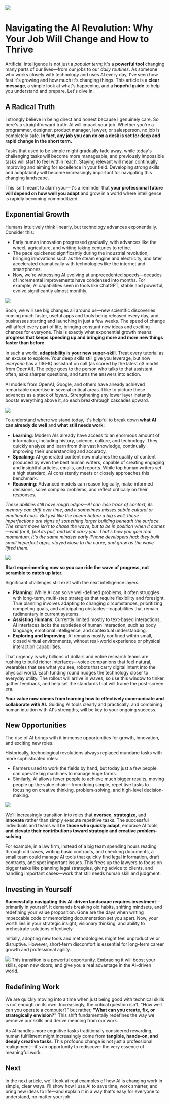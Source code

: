 ![](assets/thumbnail.jpg)

# Navigating the AI Revolution: Why Your Job Will Change and How to Thrive

Artificial Intelligence is not just a _popular term_; it's a **powerful tool** changing many parts of our lives—from our _jobs_ to our _daily routines_. As someone who works closely with technology and uses AI every day, I've seen how fast it's growing and how much it's changing things. This article is a **clear message**, a simple look at what's happening, and a **hopeful guide** to help you understand and prepare. Let's dive in.

## A Radical Truth

I strongly believe in being direct and honest because I genuinely care. So here's a straightforward truth: AI will impact your job. Whether you're a programmer, designer, product manager, lawyer, or salesperson, no job is completely safe. **In fact, any job you can do on a desk is set for deep and rapid change in the short term.**

Tasks that used to be simple might gradually fade away, while today's challenging tasks will become more manageable, and previously impossible tasks will start to feel within reach. Staying relevant will mean continually improving and aiming for excellence in your field. Developing strong skills and adaptability will become increasingly important for navigating this changing landscape.

This isn't meant to alarm you—it's a reminder that **your professional future will depend on how well you adapt** and grow in a world where intelligence is rapidly becoming commoditized.

## Exponential Growth

Humans intuitively think linearly, but technology advances exponentially. Consider this:

- Early human innovation progressed gradually, with advances like the wheel, agriculture, and writing taking centuries to refine.
- The pace quickened significantly during the industrial revolution, bringing innovations such as the steam engine and electricity, and later accelerated dramatically with technologies like the internet and smartphones.
- Now, we're witnessing AI evolving at unprecedented speeds—decades of incremental improvements have condensed into months. For example, AI capabilities seen in tools like ChatGPT, stable and powerful, evolve significantly almost monthly.

![](assets/exponential-innovation.png)

Soon, we will see big changes all around us—new scientific discoveries coming much faster, useful apps and tools being released every day, and businesses starting and launching in just a few weeks. The speed of change will affect every part of life, bringing constant new ideas and exciting chances for everyone. This is exactly what exponential growth means: **progress that keeps speeding up and bringing more and more new things faster than before**.

In such a world, **adaptability is your new super-skill**. Treat every tutorial as an excuse to explore. Your deep skills still give you leverage, but now _everyone_ has a 136-IQ assistant on call (as scored by the latest o3 model from OpenAI). The edge goes to the person who talks to that assistant often, asks sharper questions, and turns the answers into action.

AI models from OpenAI, Google, and others have already achieved remarkable expertise in several critical areas. I like to picture these advances as a stack of _layers_. Strengthening any lower layer instantly boosts everything above it, so each breakthrough cascades upward.

![](assets/intelligence-layers.png)

To understand where we stand today, it's helpful to break down **what AI can already do well** and **what still needs work**:

- **Learning**: Modern AIs already have access to an enormous amount of information, including history, science, culture, and technology. They quickly analyze and learn from this vast knowledge, continually improving their understanding and accuracy.
- **Speaking**: AI-generated content now matches the quality of content produced by even the best human writers, capable of creating engaging and insightful articles, emails, and reports. While top human writers set a high standard, AI consistently meets or closely approaches this benchmark.
- **Reasoning**: Advanced models can reason logically, make informed decisions, solve complex problems, and reflect critically on their responses.

_These abilities still have rough edges—AI can lose track of context, its memory can drift over time, and it sometimes misses subtle cultural or emotional cues. But just like the ocean before a big swell, these imperfections are signs of something larger building beneath the surface. The smart move isn't to chase the wave, but to be in position when it comes—wait for it, feel its pull, and let it carry you. That's how you gain real momentum. It's the same mindset early iPhone developers had: they built small imperfect apps, stayed close to the curve, and grew as the wave lifted them._

![](assets/wave.jpg)

**Start experimenting now so you can ride the wave of progress, not scramble to catch up later.**

Significant challenges still exist with the next intelligence layers:

- **Planning**: While AI can solve well-defined problems, it often struggles with long-term, multi-step strategies that require flexibility and foresight. True planning involves adapting to changing circumstances, prioritizing competing goals, and anticipating obstacles—capabilities that remain rudimentary in current systems.
- **Assisting Humans**: Currently limited mostly to text-based interactions, AI interfaces lacks the subtleties of human interaction, such as body language, emotional intelligence, and contextual understanding.
- **Exploring and Improving**: AI remains mostly confined within small, closed virtual environments, without real-world experience or physical interaction capabilities.

That urgency is why billions of dollars and entire research teams are rushing to build richer interfaces—voice companions that feel natural, wearables that see what you see, robots that carry digital intent into the physical world. Each funding round nudges the technology closer to everyday utility. The rollout will arrive in waves, so use this window to tinker, gather feedback, and help set the standards that will frame the post-screen era.

**Your value now comes from learning how to effectively communicate and collaborate with AI.** Guiding AI tools clearly and practically, and combining human intuition with AI's strengths, will be key to your ongoing success.

## New Opportunities

The rise of AI brings with it immense opportunities for growth, innovation, and exciting new roles.

Historically, technological revolutions always replaced mundane tasks with more sophisticated roles:

- Farmers used to work the fields by hand, but today just a few people can operate big machines to manage huge farms.
- Similarly, AI allows fewer people to achieve much bigger results, moving people up the value chain—from doing simple, repetitive tasks to focusing on creative thinking, problem-solving, and high-level decision-making.

![](assets/farmer.jpg)

We'll increasingly transition into roles that **oversee**, **strategize**, and **innovate** rather than simply execute repetitive tasks. The successful individuals and teams will be **those who quickly adapt**, embrace AI tools, **and elevate their contributions toward strategic and creative problem-solving**.

For example, in a law firm, instead of a big team spending hours reading through old cases, writing basic contracts, and checking documents, a small team could manage AI tools that quickly find legal information, draft contracts, and spot important issues. This frees up the lawyers to focus on bigger tasks like planning legal strategies, giving advice to clients, and handling important cases—work that still needs human skill and judgment.

## Investing in Yourself

**Successfully navigating this AI-driven landscape requires investment**—primarily in yourself. It demands breaking old habits, shifting mindsets, and redefining your value proposition. Gone are the days when writing impeccable code or memorizing documentation set you apart. Now, your worth lies in your strategic insight, visionary thinking, and ability to orchestrate solutions effectively.

Initially, adopting new tools and methodologies might feel unproductive or disruptive. However, short-term discomfort is essential for long-term career growth and professional agility.

![](assets/your-productivity.png)
This transition is a powerful opportunity. Embracing it will boost your skills, open new doors, and give you a real advantage in the AI-driven world.

## Redefining Work

We are quickly moving into a time when just being good with technical skills is not enough on its own. Increasingly, the critical question isn't, "How well can you operate a computer?" but rather, **"What can you create, fix, or strategically envision?"** This shift fundamentally redefines the way we perceive our skills and derive meaning from our work.

As AI handles more cognitive tasks traditionally considered rewarding, human fulfillment might increasingly come from **tangible, hands-on, and deeply creative tasks**. This profound change is not just a professional realignment—it's an opportunity to rediscover the very essence of meaningful work.

## Next

In the next article, we'll look at real examples of how AI is changing work in simple, clear ways. I'll show how I use AI to save time, work smarter, and bring new ideas to life—and explain it in a way that's easy for everyone to understand, no matter your job.
